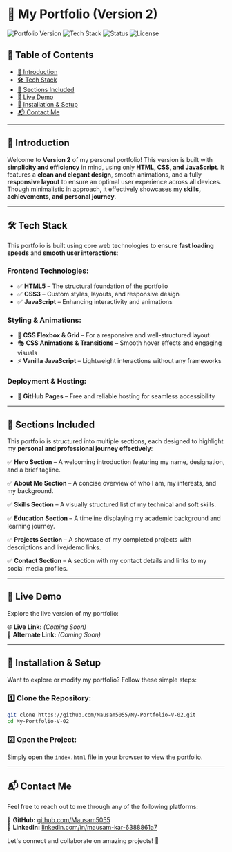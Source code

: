 # 🚀 My Portfolio (Version 2)

![Portfolio Version](https://img.shields.io/badge/Version-2.0-blue.svg)
![Tech Stack](https://img.shields.io/badge/Tech-HTML%20%7C%20CSS%20%7C%20JS-orange)
![Status](https://img.shields.io/badge/Status-In%20Development-yellow)
![License](https://img.shields.io/badge/License-MIT-green)

## 📖 Table of Contents

- [🌟 Introduction](#-introduction)
- [🛠️ Tech Stack](#%EF%B8%8F-tech-stack)
- [📂 Sections Included](#-sections-included)
- [🚀 Live Demo](#-live-demo)
- [🔧 Installation & Setup](#-installation--setup)
- [📬 Contact Me](#-contact-me)

---

## 🌟 Introduction

Welcome to **Version 2** of my personal portfolio! This version is built with **simplicity and efficiency** in mind, using only **HTML, CSS, and JavaScript**. It features a **clean and elegant design**, smooth animations, and a fully **responsive layout** to ensure an optimal user experience across all devices. Though minimalistic in approach, it effectively showcases my **skills, achievements, and personal journey**.

---

## 🛠️ Tech Stack

This portfolio is built using core web technologies to ensure **fast loading speeds** and **smooth user interactions**:

### **Frontend Technologies:**
- ✅ **HTML5** – The structural foundation of the portfolio
- ✅ **CSS3** – Custom styles, layouts, and responsive design
- ✅ **JavaScript** – Enhancing interactivity and animations

### **Styling & Animations:**
- 🎨 **CSS Flexbox & Grid** – For a responsive and well-structured layout
- 🎭 **CSS Animations & Transitions** – Smooth hover effects and engaging visuals
- ⚡ **Vanilla JavaScript** – Lightweight interactions without any frameworks

### **Deployment & Hosting:**
- 🚀 **GitHub Pages** – Free and reliable hosting for seamless accessibility

---

## 📂 Sections Included

This portfolio is structured into multiple sections, each designed to highlight my **personal and professional journey effectively**:

✅ **Hero Section** – A welcoming introduction featuring my name, designation, and a brief tagline.

✅ **About Me Section** – A concise overview of who I am, my interests, and my background.

✅ **Skills Section** – A visually structured list of my technical and soft skills.

✅ **Education Section** – A timeline displaying my academic background and learning journey.

✅ **Projects Section** – A showcase of my completed projects with descriptions and live/demo links.

✅ **Contact Section** – A section with my contact details and links to my social media profiles.

---

## 🚀 Live Demo

Explore the live version of my portfolio:

🌐 **Live Link:** _(Coming Soon)_  
🔗 **Alternate Link:** _(Coming Soon)_

---

## 🔧 Installation & Setup

Want to explore or modify my portfolio? Follow these simple steps:

### **1️⃣ Clone the Repository:**
```sh
git clone https://github.com/Mausam5055/My-Portfolio-V-02.git
cd My-Portfolio-V-02
```

### **2️⃣ Open the Project:**
Simply open the `index.html` file in your browser to view the portfolio.

---

## 📬 Contact Me

Feel free to reach out to me through any of the following platforms:

🔹 **GitHub:** [github.com/Mausam5055](https://github.com/Mausam5055)  
🔹 **LinkedIn:** [linkedin.com/in/mausam-kar-6388861a7](https://linkedin.com/in/mausam-kar-6388861a7)  

Let's connect and collaborate on amazing projects! 🚀
